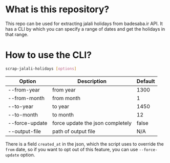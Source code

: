 # What is this repository?

This repo can be used for extracting jalali holidays from badesaba.ir API. It has a CLI by which you can specify a range of dates and get the holidays in that range.

# How to use the CLI?

```bash
scrap-jalali-holidays [options]
```

| Option                      | Description                      | Default |
| --------------------------- | -------------------------------- | ------- |
| --from-year <from-year>     | from year                        | 1300    |
| --from-month <from-month>   | from month                       | 1       |
| --to-year <to-year>         | to year                          | 1450    |
| --to-month <to-month>       | to month                         | 12      |
| --force-update              | force update the json completely | false   |
| --output-file <output-file> | path of output file              | N/A     |

There is a field `created_at` in the json, which the script uses to override the `from` date, so if you want to opt out of this feature, you can use `--force-update` option.
